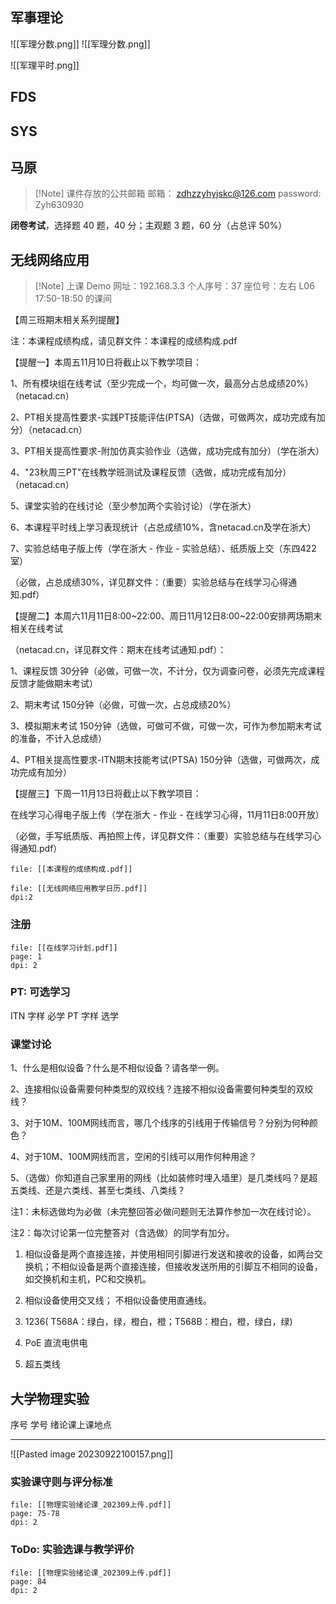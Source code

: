 ## 军事理论
![[军理分数.png]]
![[军理分数.png]]

![[军理平时.png]]

## FDS


## SYS



## 马原

> [!Note] 课件存放的公共邮箱
> 邮箱： zdhzzyhyjskc@126.com
> password: Zyh630930

**闭卷考试**，选择题 40 题，40 分；主观题 3 题，60 分（占总评 50%）

## 无线网络应用

> [!Note] 上课 Demo 网址：192.168.3.3
> 个人序号：37
> 座位号：左右 L06
> 17:50-18:50 的课间

【周三班期末相关系列提醒】

注：本课程成绩构成，请见群文件：本课程的成绩构成.pdf

【提醒一】本周五11月10日将截止以下教学项目：

1、所有模块组在线考试（至少完成一个，均可做一次，最高分占总成绩20%）（netacad.cn）

2、PT相关提高性要求-实践PT技能评估(PTSA)（选做，可做两次，成功完成有加分）（netacad.cn）

3、PT相关提高性要求-附加仿真实验作业（选做，成功完成有加分）（学在浙大）

4、"23秋周三PT"在线教学班测试及课程反馈（选做，成功完成有加分）（netacad.cn）

5、课堂实验的在线讨论（至少参加两个实验讨论）（学在浙大）

6、本课程平时线上学习表现统计（占总成绩10%，含netacad.cn及学在浙大）

7、实验总结电子版上传（学在浙大 - 作业 - 实验总结）、纸质版上交（东四422室）

（必做，占总成绩30%，详见群文件：（重要）实验总结与在线学习心得通知.pdf）

【提醒二】本周六11月11日8:00~22:00、周日11月12日8:00~22:00安排两场期末相关在线考试

（netacad.cn，详见群文件：期末在线考试通知.pdf）：

1、课程反馈 30分钟（必做，可做一次，不计分，仅为调查问卷，必须先完成课程反馈才能做期末考试）

2、期末考试 150分钟（必做，可做一次，占总成绩20%）

3、模拟期末考试 150分钟（选做，可做可不做，可做一次，可作为参加期末考试的准备，不计入总成绩）

4、PT相关提高性要求-ITN期末技能考试(PTSA) 150分钟（选做，可做两次，成功完成有加分）

【提醒三】下周一11月13日将截止以下教学项目：

在线学习心得电子版上传（学在浙大 - 作业 - 在线学习心得，11月11日8:00开放）

（必做，手写纸质版、再拍照上传，详见群文件：（重要）实验总结与在线学习心得通知.pdf）


```slide-note
file: [[本课程的成绩构成.pdf]]
```


```slide-note
file: [[无线网络应用教学日历.pdf]]
dpi:2
```

### 注册

```slide-note
file: [[在线学习计划.pdf]]
page: 1
dpi: 2
```

### PT: 可选学习

ITN 字样 必学
PT 字样 选学

### 课堂讨论

1、什么是相似设备？什么是不相似设备？请各举一例。  

2、连接相似设备需要何种类型的双绞线？连接不相似设备需要何种类型的双绞线？

3、对于10M、100M网线而言，哪几个线序的引线用于传输信号？分别为何种颜色？

4、对于10M、100M网线而言，空闲的引线可以用作何种用途？

5、（选做）你知道自己家里用的网线（比如装修时埋入墙里）是几类线吗？是超五类线、还是六类线、甚至七类线、八类线？

注1：未标选做均为必做（未完整回答必做问题则无法算作参加一次在线讨论）。

注2：每次讨论第一位完整答对（含选做）的同学有加分。

1. 相似设备是两个直接连接，并使用相同引脚进行发送和接收的设备，如两台交换机；不相似设备是两个直接连接，但接收发送所用的引脚互不相同的设备，如交换机和主机，PC和交换机。

2. 相似设备使用交叉线； 不相似设备使用直通线。

3. 1236( T568A：绿白，绿，橙白，橙；T568B：橙白，橙，绿白，绿)

4. PoE 直流电供电

5. 超五类线

## 大学物理实验

序号 学号 绪论课上课地点
****
![[Pasted image 20230922100157.png]]
### 实验课守则与评分标准

```slide-note
file: [[物理实验绪论课_202309上传.pdf]]
page: 75-78
dpi: 2
```

### ToDo: 实验选课与教学评价

```slide-note
file: [[物理实验绪论课_202309上传.pdf]]
page: 84
dpi: 2
```

